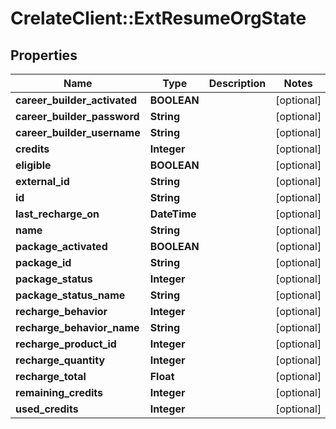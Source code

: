 # CrelateClient::ExtResumeOrgState

## Properties
Name | Type | Description | Notes
------------ | ------------- | ------------- | -------------
**career_builder_activated** | **BOOLEAN** |  | [optional] 
**career_builder_password** | **String** |  | [optional] 
**career_builder_username** | **String** |  | [optional] 
**credits** | **Integer** |  | [optional] 
**eligible** | **BOOLEAN** |  | [optional] 
**external_id** | **String** |  | [optional] 
**id** | **String** |  | [optional] 
**last_recharge_on** | **DateTime** |  | [optional] 
**name** | **String** |  | [optional] 
**package_activated** | **BOOLEAN** |  | [optional] 
**package_id** | **String** |  | [optional] 
**package_status** | **Integer** |  | [optional] 
**package_status_name** | **String** |  | [optional] 
**recharge_behavior** | **Integer** |  | [optional] 
**recharge_behavior_name** | **String** |  | [optional] 
**recharge_product_id** | **Integer** |  | [optional] 
**recharge_quantity** | **Integer** |  | [optional] 
**recharge_total** | **Float** |  | [optional] 
**remaining_credits** | **Integer** |  | [optional] 
**used_credits** | **Integer** |  | [optional] 


